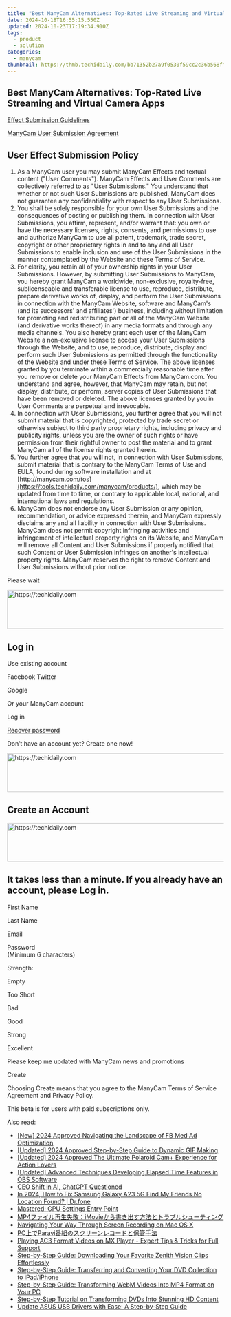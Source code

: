 ```yaml
---
title: "Best ManyCam Alternatives: Top-Rated Live Streaming and Virtual Camera Apps"
date: 2024-10-18T16:55:15.550Z
updated: 2024-10-23T17:19:34.910Z
tags:
  - product
  - solution
categories:
  - manycam
thumbnail: https://thmb.techidaily.com/bb71352b27a9f0530f59cc2c36b568ff3e277e8a2296dc605c5a7f11777f7220.jpg
---
```


## Best ManyCam Alternatives: Top-Rated Live Streaming and Virtual Camera Apps

[Effect Submission Guidelines](https://tools.techidaily.com/manycam/products/) 

[ManyCam User Submission Agreement](https://tools.techidaily.com/manycam/products/) 

## User Effect Submission Policy

1. As a ManyCam user you may submit ManyCam Effects and textual content ("User Comments"). ManyCam Effects and User Comments are collectively referred to as "User Submissions." You understand that whether or not such User Submissions are published, ManyCam does not guarantee any confidentiality with respect to any User Submissions.
2. You shall be solely responsible for your own User Submissions and the consequences of posting or publishing them. In connection with User Submissions, you affirm, represent, and/or warrant that: you own or have the necessary licenses, rights, consents, and permissions to use and authorize ManyCam to use all patent, trademark, trade secret, copyright or other proprietary rights in and to any and all User Submissions to enable inclusion and use of the User Submissions in the manner contemplated by the Website and these Terms of Service.
3. For clarity, you retain all of your ownership rights in your User Submissions. However, by submitting User Submissions to ManyCam, you hereby grant ManyCam a worldwide, non-exclusive, royalty-free, sublicenseable and transferable license to use, reproduce, distribute, prepare derivative works of, display, and perform the User Submissions in connection with the ManyCam Website, software and ManyCam's (and its successors' and affiliates') business, including without limitation for promoting and redistributing part or all of the ManyCam Website (and derivative works thereof) in any media formats and through any media channels. You also hereby grant each user of the ManyCam Website a non-exclusive license to access your User Submissions through the Website, and to use, reproduce, distribute, display and perform such User Submissions as permitted through the functionality of the Website and under these Terms of Service. The above licenses granted by you terminate within a commercially reasonable time after you remove or delete your ManyCam Effects from ManyCam.com. You understand and agree, however, that ManyCam may retain, but not display, distribute, or perform, server copies of User Submissions that have been removed or deleted. The above licenses granted by you in User Comments are perpetual and irrevocable.
4. In connection with User Submissions, you further agree that you will not submit material that is copyrighted, protected by trade secret or otherwise subject to third party proprietary rights, including privacy and publicity rights, unless you are the owner of such rights or have permission from their rightful owner to post the material and to grant ManyCam all of the license rights granted herein.
5. You further agree that you will not, in connection with User Submissions, submit material that is contrary to the ManyCam Terms of Use and EULA, found during software installation and at [http://manycam.com/tos](https://tools.techidaily.com/manycam/products/), which may be updated from time to time, or contrary to applicable local, national, and international laws and regulations.
6. ManyCam does not endorse any User Submission or any opinion, recommendation, or advice expressed therein, and ManyCam expressly disclaims any and all liability in connection with User Submissions. ManyCam does not permit copyright infringing activities and infringement of intellectual property rights on its Website, and ManyCam will remove all Content and User Submissions if properly notified that such Content or User Submission infringes on another's intellectual property rights. ManyCam reserves the right to remove Content and User Submissions without prior notice.

  
Please wait 

<!-- affiliate ads begin -->
<a href="https://appsumo.8odi.net/c/5597632/2043856/7443" target="_top" id="2043856">
  <img src="//a.impactradius-go.com/display-ad/7443-2043856" border="0" alt="https://techidaily.com" width="728" height="90"/>
</a>
<img height="0" width="0" src="https://appsumo.8odi.net/i/5597632/2043856/7443" style="position:absolute;visibility:hidden;" border="0" />
<!-- affiliate ads end -->

## Log in

Use existing account

Facebook Twitter 

Google

Or your ManyCam account

Log in 

[Recover password](https://tools.techidaily.com/manycam/products/) 

 Don’t have an account yet? Create one now! 

<!-- affiliate ads begin -->
<a href="https://appsumo.8odi.net/c/5597632/2049382/7443" target="_top" id="2049382">
  <img src="//a.impactradius-go.com/display-ad/7443-2049382" border="0" alt="https://techidaily.com" width="728" height="90"/>
</a>
<img height="0" width="0" src="https://appsumo.8odi.net/i/5597632/2049382/7443" style="position:absolute;visibility:hidden;" border="0" />
<!-- affiliate ads end -->

## Create an Account

<!-- affiliate ads begin -->
<a href="https://appsumo.8odi.net/c/5597632/2144283/7443" target="_top" id="2144283">
  <img src="//a.impactradius-go.com/display-ad/7443-2144283" border="0" alt="https://techidaily.com" width="600" height="90"/>
</a>
<img height="0" width="0" src="https://appsumo.8odi.net/i/5597632/2144283/7443" style="position:absolute;visibility:hidden;" border="0" />
<!-- affiliate ads end -->

## It takes less than a minute. If you already have an account, please Log in.

First Name 

Last Name 

Email 

Password  
(Minimum 6 characters) 

Strength: 

Empty

Too Short

Bad

Good

Strong

Excellent

Please keep me updated with ManyCam news and promotions 

Create 

Choosing Create means that you agree to the ManyCam Terms of Service Agreement and Privacy Policy.

This beta is for users with paid subscriptions only.

<ins class="adsbygoogle"
     style="display:block"
     data-ad-format="autorelaxed"
     data-ad-client="ca-pub-7571918770474297"
     data-ad-slot="1223367746"></ins>

<ins class="adsbygoogle"
     style="display:block"
     data-ad-client="ca-pub-7571918770474297"
     data-ad-slot="8358498916"
     data-ad-format="auto"
     data-full-width-responsive="true"></ins>

<span class="atpl-alsoreadstyle">Also read:</span>
<div><ul>
<li><a href="https://article-tips.techidaily.com/new-2024-approved-navigating-the-landscape-of-fb-med-ad-optimization/"><u>[New] 2024 Approved Navigating the Landscape of FB Med Ad Optimization</u></a></li>
<li><a href="https://fox-blue.techidaily.com/updated-2024-approved-step-by-step-guide-to-dynamic-gif-making/"><u>[Updated] 2024 Approved Step-by-Step Guide to Dynamic GIF Making</u></a></li>
<li><a href="https://fox-direct.techidaily.com/updated-2024-approved-the-ultimate-polaroid-camplus-experience-for-action-lovers/"><u>[Updated] 2024 Approved The Ultimate Polaroid Cam+ Experience for Action Lovers</u></a></li>
<li><a href="https://on-screen-recording.techidaily.com/updated-advanced-techniques-developing-elapsed-time-features-in-obs-software/"><u>[Updated] Advanced Techniques Developing Elapsed Time Features in OBS Software</u></a></li>
<li><a href="https://tech-revival.techidaily.com/ceo-shift-in-ai-chatgpt-questioned/"><u>CEO Shift in AI, ChatGPT Questioned</u></a></li>
<li><a href="https://review-topics.techidaily.com/in-2024-how-to-fix-samsung-galaxy-a23-5g-find-my-friends-no-location-found-drfone-by-drfone-virtual-android/"><u>In 2024, How to Fix Samsung Galaxy A23 5G Find My Friends No Location Found? | Dr.fone</u></a></li>
<li><a href="https://network-issues.techidaily.com/mastered-gpu-settings-entry-point/"><u>Mastered: GPU Settings Entry Point</u></a></li>
<li><a href="https://solve-outstanding.techidaily.com/mp4imovie/"><u>MP4ファイル再生失敗：iMovieから書き出す方法とトラブルシューティング</u></a></li>
<li><a href="https://on-screen-recording.techidaily.com/navigating-your-way-through-screen-recording-on-mac-os-x/"><u>Navigating Your Way Through Screen Recording on Mac OS X</u></a></li>
<li><a href="https://solve-outstanding.techidaily.com/pcparavi/"><u>PC上でParavi番組のスクリーンレコードと保管手法</u></a></li>
<li><a href="https://solve-outstanding.techidaily.com/playing-ac3-format-videos-on-mx-player-expert-tips-and-tricks-for-full-support/"><u>Playing AC3 Format Videos on MX Player - Expert Tips & Tricks for Full Support</u></a></li>
<li><a href="https://solve-outstanding.techidaily.com/step-by-step-guide-downloading-your-favorite-zenith-vision-clips-effortlessly/"><u>Step-by-Step Guide: Downloading Your Favorite Zenith Vision Clips Effortlessly</u></a></li>
<li><a href="https://solve-outstanding.techidaily.com/step-by-step-guide-transferring-and-converting-your-dvd-collection-to-ipadiphone/"><u>Step-by-Step Guide: Transferring and Converting Your DVD Collection to iPad/iPhone</u></a></li>
<li><a href="https://solve-outstanding.techidaily.com/step-by-step-guide-transforming-webm-videos-into-mp4-format-on-your-pc/"><u>Step-by-Step Guide: Transforming WebM Videos Into MP4 Format on Your PC</u></a></li>
<li><a href="https://solve-outstanding.techidaily.com/step-by-step-tutorial-on-transforming-dvds-into-stunning-hd-content/"><u>Step-by-Step Tutorial on Transforming DVDs Into Stunning HD Content</u></a></li>
<li><a href="https://driver-download.techidaily.com/update-asus-usb-drivers-with-ease-a-step-by-step-guide/"><u>Update ASUS USB Drivers with Ease: A Step-by-Step Guide</u></a></li>
</ul></div>

